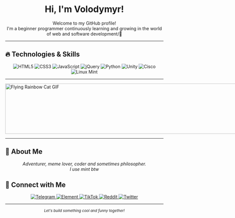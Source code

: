 <div align="center">
  <h1>Hi, I'm Volodymyr!</h1>
  <p>
    Welcome to my GitHub profile!<br>
   I'm a beginner programmer continuously learning and growing in the world of web and software development/🚀
  </p>
</div>

---

## 🔥 Technologies & Skills

<div align="center">
 <img src="https://img.shields.io/badge/HTML5-E34F26?style=for-the-badge&logo=html5&logoColor=white" alt="HTML5" />
<img src="https://img.shields.io/badge/CSS3-1572B6?style=for-the-badge&logo=css3&logoColor=white" alt="CSS3" />
<img src="https://img.shields.io/badge/JavaScript-F7DF1E?style=for-the-badge&logo=javascript&logoColor=black" alt="JavaScript" />
<img src="https://img.shields.io/badge/jQuery-0769AD?style=for-the-badge&logo=jquery&logoColor=white" alt="jQuery" />
<img src="https://img.shields.io/badge/Python-3776AB?style=for-the-badge&logo=python&logoColor=white" alt="Python" />
<img src="https://img.shields.io/badge/Unity-000000?style=for-the-badge&logo=unity&logoColor=white" alt="Unity" />
<img src="https://img.shields.io/badge/Cisco-1BA0D7?style=for-the-badge&logo=cisco&logoColor=white" alt="Cisco" />
<img src="https://img.shields.io/badge/Linux_Mint-87CF3E?style=for-the-badge&logo=linuxmint&logoColor=white" alt="Linux Mint" />

</div>

---

<div style="width: 100vw; overflow: hidden; margin: 0; padding: 0;">
  <img src="https://media.tenor.com/uZv4t9KXvCMAAAAC/rainbow-cat-rainbow.gif" alt="Flying Rainbow Cat GIF" style="width: 100vw; height: 160px; object-fit: cover; display: block;">
</div>

---

## 🚀 About Me

<div align="center">
  <em>
    Adventurer, meme lover, coder and sometimes philosopher.<br>
    I use mint btw
  </em>
</div>

## 🤝 Connect with Me

<div align="center">
  <a href="https://t.me/mewntech" target="_blank">
    <img src="https://img.shields.io/badge/Telegram-1DA1F2?style=for-the-badge&logo=telegram&logoColor=white" alt="Telegram">
  </a>
  <a href="https://elemsocial.com/e/mew" target="_blank">
     <img src="https://img.shields.io/badge/Element-1DA1F2?style=for-the-badge&logo=telegram&logoColor=white" alt="Element">
  </a>
  <a href="https://www.tiktok.com/@mewnity" target="_blank">
    <img src="https://img.shields.io/badge/TikTok-1DA1F2?style=for-the-badge&logo=tiktok&logoColor=white" alt="TikTok">
  </a>
  <a href="https://www.reddit.com/user/mewnityy" target="_blank">
    <img src="https://img.shields.io/badge/Reddit-1DA1F2?style=for-the-badge&logo=reddit&logoColor=white" alt="Reddit">
  </a>
  <a href="https://twitter.com/MewnityTech" target="_blank">
    <img src="https://img.shields.io/badge/Twitter-1DA1F2?style=for-the-badge&logo=twitter&logoColor=white" alt="Twitter">
  </a>
</div>

---

<div align="center">
  <sub>
    <i>Let's build something cool and funny together!</i>
  </sub>
</div>
